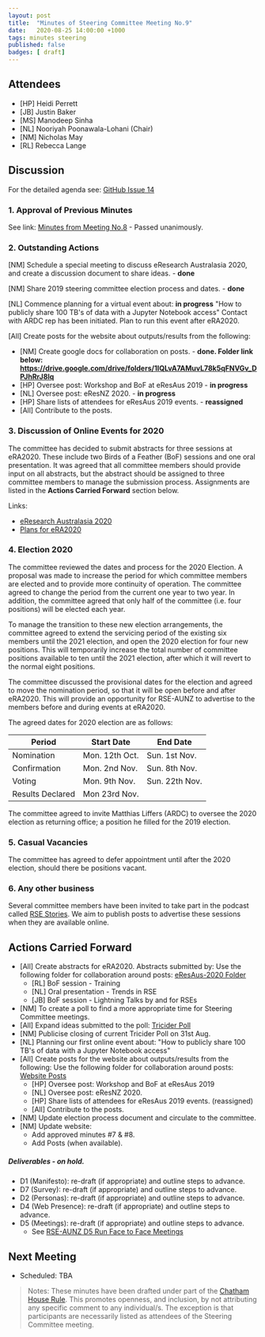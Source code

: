 ```yaml
---
layout: post
title:  "Minutes of Steering Committee Meeting No.9"
date:   2020-08-25 14:00:00 +1000
tags: minutes steering
published: false
badges: [ draft]
---
```


## Attendees
- [HP] Heidi Perrett
- [JB] Justin Baker
- [MS] Manodeep Sinha
- [NL] Nooriyah Poonawala-Lohani (Chair)
- [NM] Nicholas May
- [RL] Rebecca Lange

## Discussion
For the detailed agenda see: [GitHub Issue 14](https://github.com/rse-aunz/organisation/issues/14)

### 1. Approval of Previous Minutes
See link: [Minutes from Meeting No.8](/2020/08/04/Minutes-of-SCM-08) - Passed unanimously.

### 2. Outstanding Actions

[NM]	Schedule a special meeting to discuss eResearch Australasia 2020, 
	and create a discussion document to share ideas. - **done**

[NM]	Share 2019 steering committee election process and dates. - **done**

[NL] 	Commence planning for a virtual event about: **in progress**
             "How to publicly share 100 TB's of data with a Jupyter Notebook access"
             Contact with ARDC rep has been initiated. Plan to run this event after eRA2020.

[All] 	Create posts for the website about outputs/results from the following:

- [NM] Create google docs for collaboration on posts. - **done. Folder link below:**
  **https://drive.google.com/drive/folders/1IQLvA7AMuvL78k5qFNVGv_DPJhRrJ8lq**
- [HP] Oversee post: Workshop and BoF at eResAus 2019 - **in progress**
- [NL] Oversee post: eResNZ 2020. -  **in progress**
- [HP] Share lists of attendees for eResAus 2019 events. - **reassigned**
- [All] Contribute to the posts.

### 3. Discussion of Online Events for 2020

The committee has decided to submit abstracts for three sessions at eRA2020. These include two Birds of a Feather (BoF) sessions and one oral presentation. It was agreed that all committee members should provide input on all abstracts, but the abstract should be assigned to three committee members to manage the submission process. Assignments are listed in the **Actions Carried Forward** section below.

Links: 

- [eResearch Australasia 2020](https://conference.eresearch.edu.au/) 
- [Plans for eRA2020](https://docs.google.com/document/d/1ykaEWYykEQD8zj8BkM9QtyQvsC7h0YM-Z8cPlXPZwC4)

### 4. Election 2020

The committee reviewed the dates and process for the 2020 Election. A proposal was made to increase the period for which committee members are elected and to provide more continuity of operation. The committee agreed to change the period from the current one year to two year. In addition, the committee agreed that only half of the committee (i.e. four positions) will be elected each year.

To manage the transition to these new election arrangements, the committee agreed to extend the servicing period of the existing six members until the 2021 election, and open the 2020 election for four new positions. This will temporarily increase the total number of committee positions available to ten until the 2021 election, after which it will revert to the normal eight positions.

The committee discussed the provisional dates for the election and agreed to move the nomination period, so that it will be open before and after eRA2020. This will provide an opportunity for RSE-AUNZ to advertise to the members before and during events at eRA2020.

The agreed dates for 2020 election are as follows:

| Period           | Start Date     | End Date       |
| ---------------- | -------------- | -------------- |
| Nomination       | Mon. 12th Oct. | Sun. 1st Nov.  |
| Confirmation     | Mon. 2nd Nov.  | Sun. 8th Nov.  |
| Voting           | Mon. 9th Nov.  | Sun. 22th Nov. |
| Results Declared | Mon 23rd Nov.  |                |

The committee agreed to invite Matthias Liffers (ARDC) to oversee the 2020 election as returning office; a position he filled for the 2019 election.

### 5. Casual Vacancies

The committee has agreed to defer appointment until after the 2020 election, should there be positions vacant.

### 6. Any other business

Several committee members have been invited to take part in the podcast called [RSE Stories](http://us-rse.org/rse-stories/). We aim to publish posts to advertise these sessions when they are available online. 

## Actions Carried Forward
- [All]	Create abstracts for eRA2020. Abstracts submitted by: 
             Use the following folder for collaboration around posts: [eResAus-2020 Folder](https://drive.google.com/drive/folders/122yrdNkAdNGBN1fGA6kFdgR226k3Bq2O?usp=sharing) 
  - [RL]	BoF session - Training
  - [NL]	Oral presentation - Trends in RSE
  - [JB]	BoF session - Lightning Talks by and for RSEs
- [NM]	To create a poll to find a more appropriate time for Steering Committee meetings.
- [All] 	Expand ideas submitted to the poll: [Tricider Poll](https://www.tricider.com/brainstorming/33t2mlX7PGN) 
- [NM]	Publicise closing of current Tricider Poll on 31st Aug.
- [NL] 	Planning our first online event about:
     	"How to publicly share 100 TB's of data with a Jupyter Notebook access"
- [All] 	Create posts for the website about outputs/results from the following:
              Use the following folder for collaboration around posts: [Website Posts](https://drive.google.com/drive/folders/1IQLvA7AMuvL78k5qFNVGv_DPJhRrJ8lq) 
  - [HP] Oversee post: Workshop and BoF at eResAus 2019 
  - [NL] Oversee post: eResNZ 2020.
  - [HP] Share lists of attendees for eResAus 2019 events. (reassigned)
  - [All] Contribute to the posts.
- [NM]	Update election process document and circulate to the committee.
- [NM]	Update website:
  - Add approved minutes #7 & #8.
  - Add Posts (when available).

##### Deliverables - on hold.

- D1 (Manifesto): re-draft (if appropriate) and outline steps to advance.
- D7 (Survey): re-draft (if appropriate) and outline steps to advance.
- D2 (Personas): re-draft (if appropriate) and outline steps to advance.
- D4 (Web Presence): re-draft (if appropriate) and outline steps to advance.
- D5 (Meetings): re-draft (if appropriate) and outline steps to advance.
  - See [RSE-AUNZ D5 Run Face to Face Meetings](https://drive.google.com/open?id=1UVCYK9AhfJLTqavvTdWCkgB_yjkaUu8qUYqrElijolc)

## Next Meeting
- Scheduled: TBA

> Notes: These minutes have been drafted under part of the [Chatham House Rule](https://www.chathamhouse.org/chatham-house-rule). This promotes openness, and inclusion, by not attributing any specific comment to any individual/s. The exception is that participants are necessarily listed as attendees of the Steering Committee meeting.

